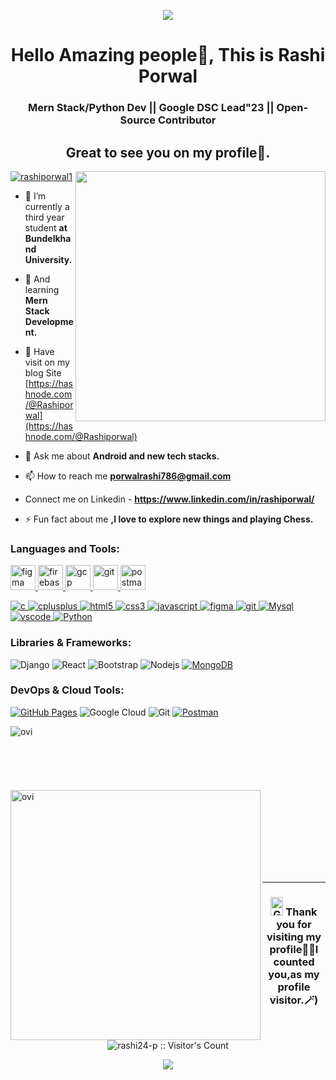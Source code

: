 <p align="center">
  <img src="https://capsule-render.vercel.app/api?type=waving&color=gradient&height=150"/>
</p>
<h1 align="center">Hello Amazing people👋, This is Rashi Porwal</h1>
<h3 align="center">Mern Stack/Python Dev || Google DSC Lead"23 || Open-Source Contributor</h3>
<h2 align="center">Great to see you on my profile🤗.</h2>
<img align="right" alt="" width="400" src="https://user-images.githubusercontent.com/89764162/216025420-8abe7bc6-0085-46a9-b5e8-27779e5f7a00.gif">


<p align="left"> <a href="https://twitter.com/rashiporwal1" target="blank"><img src="https://img.shields.io/twitter/follow/rashiporwal1?logo=twitter&style=for-the-badge" alt="rashiporwal1" /></a> </p>

- 🔭 I’m currently a third year student **at Bundelkhand University.**

- 🌱 And learning **Mern Stack Development.**

- 📝 Have visit on my blog Site [https://hashnode.com/@Rashiporwal](https://hashnode.com/@Rashiporwal)

- 💬 Ask me about **Android and new tech stacks.**

- 📫 How to reach me **porwalrashi786@gmail.com**

-  Connect me on Linkedin - **https://www.linkedin.com/in/rashiporwal/**

- ⚡ Fun fact about me **,I love to explore new things and playing Chess.**

<h3 align="left">Languages and Tools:</h3>
 <a href="https://www.figma.com/" target="_blank" rel="noreferrer"> <img src="https://www.vectorlogo.zone/logos/figma/figma-icon.svg" alt="figma" width="40" height="40"/> </a> <a href="https://firebase.google.com/" target="_blank" rel="noreferrer"> <img src="https://www.vectorlogo.zone/logos/firebase/firebase-icon.svg" alt="firebase" width="40" height="40"/> </a> <a href="https://cloud.google.com" target="_blank" rel="noreferrer"> <img src="https://www.vectorlogo.zone/logos/google_cloud/google_cloud-icon.svg" alt="gcp" width="40" height="40"/> </a> <a href="https://git-scm.com/" target="_blank" rel="noreferrer"> <img src="https://www.vectorlogo.zone/logos/git-scm/git-scm-icon.svg" alt="git" width="40" height="40"/> <a href="https://postman.com" target="_blank" rel="noreferrer"> <img src="https://www.vectorlogo.zone/logos/getpostman/getpostman-icon.svg" alt="postman" width="40" height="40"/> </a></p>
<p align="left"> <a href="https://www.cprogramming.com/" target="_blank"> <img src="https://img.shields.io/badge/C-00599C?style=flat&logo=c&logoColor=white" alt="c" /> </a> <a href="https://www.w3schools.com/cpp/" target="_blank"> <img src="https://img.shields.io/badge/C%2B%2B-00599C?style=flat&logo=c%2B%2B&logoColor=white" alt="cplusplus" /> </a> 
<a href="https://www.w3.org/html/" target="_blank"> <img src="https://img.shields.io/badge/HTML5-E34F26?style=flat&logo=html5&logoColor=white" alt="html5" /> </a><a href="https://www.w3schools.com/css/" target="_blank"> <img src="https://img.shields.io/badge/CSS3-1572B6?style=flat&logo=css3&logoColor=white" alt="css3"/> </a>
<a href="https://www.w3schools.com/js/" target="_blank"> <img src="https://img.shields.io/badge/JavaScript-323330?style=flat&logo=javascript&logoColor=F7DF1E" alt="javascript"/> </a>
 <a href="https://www.figma.com/" target="_blank"> <img src="https://img.shields.io/badge/Figma-F24E1E?style=flat&logo=figma&logoColor=white" alt="figma" /> </a> <a href="https://git-scm.com/" target="_blank"> <img src="https://img.shields.io/badge/GIT-E44C30?style=flat&logo=git&logoColor=white" alt="git" /> </a>  <a href="https://www.mysql.com/" target="_blank"> <img src="https://img.shields.io/badge/MySql-323330?style=flat&logo=mysql&logoColor=blue" alt="Mysql" /> </a> 
  <a href="" target="_blank"> <img src="https://img.shields.io/badge/Visual_Studio_Code-0078D4?style=flat&logo=visual%20studio%20code&logoColor=white" alt="vscode" /> </a> 
  <a href="" target="_blank"> <img src="https://img.shields.io/badge/Python-323330?style=flat&logo=python&logoColor=F7DF1E" alt="Python" /> </a> 
 </p>
 
 ### Libraries & Frameworks:
![Django](https://img.shields.io/badge/-django-%444ec96d?style=flat-square&logo=django)
![React](https://img.shields.io/badge/-React-black?style=flat-square&logo=react)
![Bootstrap](https://img.shields.io/badge/-Bootstrap-563D7C?style=flat-square&logo=bootstrap)
![Nodejs](https://img.shields.io/badge/-Nodejs-black?style=flat-square&logo=Node.js)
<a href="#"><img alt="MongoDB" src ="https://img.shields.io/badge/MongoDB-%234ea94b.svg?logo=mongodb&logoColor=white"></a>

### DevOps & Cloud Tools:

<a href="#"><img alt="GitHub Pages" src="https://img.shields.io/badge/GitHub%20Pages-%23327FC7.svg?logo=github&logoColor=white"></a>
![Google Cloud](https://img.shields.io/badge/Google%20Cloud-black?style=flat-square&logo=google-cloud)
![Git](https://img.shields.io/badge/-Git-black?style=flat-square&logo=git)
<a href="#"><img alt="Postman" src="https://img.shields.io/badge/Postman-FF6C37?logo=postman&logoColor=white"></a>

<p>
<a href="https://github.com/rashi24-p"><span>
 <img align="left" src="https://github-readme-stats.vercel.app/api/top-langs?username=rashi24-p&show_icons=true&locale=en&layout=compact&theme=chartreuse-dark" alt="ovi"/><br/><br/><br/><br/><br/><br/>
<img align="left" src="https://github-readme-stats.vercel.app/api?username=rashi24-p&show_icons=true&locale=en&theme=chartreuse-dark" alt="ovi" width="400px"/>
</span></a> </p>

<br><br><br><br><br><br>

<hr>

<h3 align="center"><img src="https://media.giphy.com/media/bJ4TVNYNUympPgcpem/giphy.gif" width="20px" height="30px"  alt="Git"/>&nbsp;Thank you for visiting my profile👩‍🚀I counted you,as my profile visitor.🪄)</h3>

<p align="center"><img src="https://profile-counter.glitch.me/{rashi24-p}/count.svg" alt="rashi24-p :: Visitor's Count" /></p>


<p align="center">
  <img src="https://capsule-render.vercel.app/api?type=waving&color=gradient&height=57"/>
</p>

